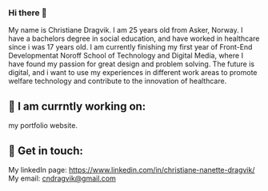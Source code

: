 ### Hi there 👋

My name is Christiane Dragvik. I am 25 years old from Asker, Norway. I have a bachelors degree in social education, and have worked in healthcare since i was 17 years old. I am currently finishing my first year of Front-End Developmentat Noroff School of Technology and Digital Media, where I have found my passion for great design and problem solving. The future is digital, and i want to use my experiences in different work areas to promote welfare technology and contribute to the innovation of healthcare.

## 🔭 I am currntly working on:
my portfolio website.

## 💬 Get in touch: 
My linkedIn page: https://www.linkedin.com/in/christiane-nanette-dragvik/
My email: cndragvik@gmail.com


